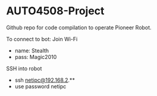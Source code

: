 # AUTO4508-Project
Github repo for code compilation to operate Pioneer Robot. 

To connect to bot:
Join Wi-Fi
- name: Stealth
- pass: Magic2010

SSH into robot
- ssh netipc@192.168.2.**
- use password netipc
